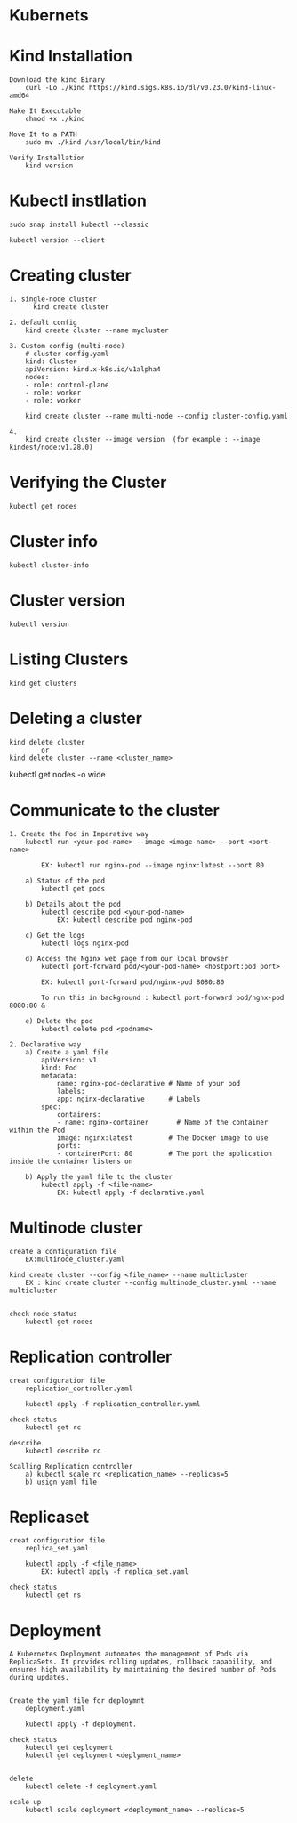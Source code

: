 # Kubernets

# Kind Installation 
    Download the kind Binary 
        curl -Lo ./kind https://kind.sigs.k8s.io/dl/v0.23.0/kind-linux-amd64

    Make It Executable
        chmod +x ./kind

    Move It to a PATH
        sudo mv ./kind /usr/local/bin/kind

    Verify Installation 
        kind version

# Kubectl instllation
    sudo snap install kubectl --classic

    kubectl version --client



# Creating cluster
    1. single-node cluster
          kind create cluster

    2. default config 
        kind create cluster --name mycluster 

    3. Custom config (multi-node) 
        # cluster-config.yaml
        kind: Cluster
        apiVersion: kind.x-k8s.io/v1alpha4
        nodes:
        - role: control-plane
        - role: worker
        - role: worker

        kind create cluster --name multi-node --config cluster-config.yaml 

    4. 
        kind create cluster --image version  (for example : --image kindest/node:v1.28.0)




# Verifying the Cluster
    kubectl get nodes

# Cluster info
    kubectl cluster-info

# Cluster version
    kubectl version

# Listing Clusters
    kind get clusters

# Deleting a cluster
    kind delete cluster
            or 
    kind delete cluster --name <cluster_name>






kubectl get nodes -o wide

# Communicate to the cluster

    1. Create the Pod in Imperative way 
        kubectl run <your-pod-name> --image <image-name> --port <port-name>
            
            EX: kubectl run nginx-pod --image nginx:latest --port 80

        a) Status of the pod
            kubectl get pods

        b) Details about the pod 
            kubectl describe pod <your-pod-name>
                EX: kubectl describe pod nginx-pod  

        c) Get the logs 
            kubectl logs nginx-pod        

        d) Access the Nginx web page from our local browser 
            kubectl port-forward pod/<your-pod-name> <hostport:pod port>
            
            EX: kubectl port-forward pod/nginx-pod 8080:80

            To run this in background : kubectl port-forward pod/ngnx-pod 8080:80 &

        e) Delete the pod 
            kubectl delete pod <podname>

    2. Declarative way 
        a) Create a yaml file 
            apiVersion: v1
            kind: Pod
            metadata:
                name: nginx-pod-declarative # Name of your pod
                labels:
                app: nginx-declarative      # Labels 
            spec:
                containers:
                - name: nginx-container       # Name of the container within the Pod
                image: nginx:latest         # The Docker image to use
                ports:
                - containerPort: 80         # The port the application inside the container listens on     

        b) Apply the yaml file to the cluster
            kubectl apply -f <file-name>
                EX: kubectl apply -f declarative.yaml



# Multinode cluster 

    create a configuration file 
        EX:multinode_cluster.yaml

    kind create cluster --config <file_name> --name multicluster
        EX : kind create cluster --config multinode_cluster.yaml --name multicluster


    check node status 
        kubectl get nodes 


# Replication controller

    creat configuration file 
        replication_controller.yaml 

        kubectl apply -f replication_controller.yaml

    check status 
        kubectl get rc 

    describe 
        kubectl describe rc

    Scalling Replication controller
        a) kubectl scale rc <replication_name> --replicas=5
        b) usign yaml file 


# Replicaset 

    creat configuration file 
        replica_set.yaml

        kubectl apply -f <file_name>
            EX: kubectl apply -f replica_set.yaml

    check status 
        kubectl get rs 


# Deployment
    A Kubernetes Deployment automates the management of Pods via ReplicaSets. It provides rolling updates, rollback capability, and ensures high availability by maintaining the desired number of Pods during updates.


    Create the yaml file for deploymnt 
        deployment.yaml

        kubectl apply -f deployment.
        
    check status
        kubectl get deployment 
        kubectl get deployment <deplyment_name>


    delete 
        kubectl delete -f deployment.yaml

    scale up 
        kubectl scale deployment <deployment_name> --replicas=5 

        




